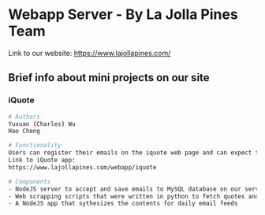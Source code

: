 # Webapp Server - By La Jolla Pines Team
Link to our website:
https://www.lajollapines.com/
## Brief info about mini projects on our site

### iQuote
```bash
# Authors
Yuxuan (Charles) Wu
Hao Cheng

# Functionality
Users can register their emails on the iquote web page and can expect to receive (if our server is not under maintenance) daily feed of inspirational quotes and soul-healing images.
Link to iQuote app:
https://www.lajollapines.com/webapp/iquote

# Components
- NodeJS server to accept and save emails to MySQL database on our server
- Web scrapping scripts that were written in python to fetch quotes and images
- A NodeJS app that sythesizes the contents for daily email feeds
```